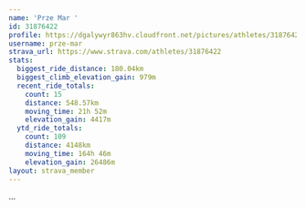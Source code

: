 ```yaml
---
name: 'Prze Mar '
id: 31876422
profile: https://dgalywyr863hv.cloudfront.net/pictures/athletes/31876422/22548952/4/large.jpg
username: prze-mar
strava_url: https://www.strava.com/athletes/31876422
stats:
  biggest_ride_distance: 180.04km
  biggest_climb_elevation_gain: 979m
  recent_ride_totals:
    count: 15
    distance: 548.57km
    moving_time: 21h 52m
    elevation_gain: 4417m
  ytd_ride_totals:
    count: 109
    distance: 4148km
    moving_time: 164h 46m
    elevation_gain: 26486m
layout: strava_member
--- 
```

...
